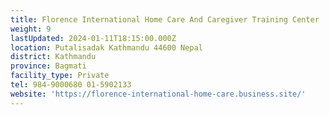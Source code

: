 ```yaml
---
title: Florence International Home Care And Caregiver Training Center
weight: 9
lastUpdated: 2024-01-11T18:15:00.000Z
location: Putalisadak Kathmandu 44600 Nepal
district: Kathmandu
province: Bagmati
facility_type: Private
tel: 984-9000680 01-5902133
website: 'https://florence-international-home-care.business.site/'
---
```



